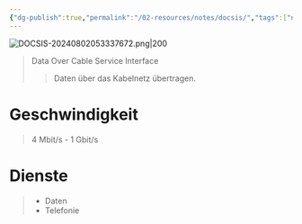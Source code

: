 ```yaml
---
{"dg-publish":true,"permalink":"/02-resources/notes/docsis/","tags":["netzwerk","hardware"],"updated":"2024-08-02T05:43:00.000+02:00"}
---
```


![DOCSIS-20240802053337672.png|200](/img/user/02%20-%20RESOURCES/Files/IMG/DOCSIS-20240802053337672.png)
>Data Over Cable Service Interface
>>Daten über das Kabelnetz übertragen.

# Geschwindigkeit
>4 Mbit/s - 1 Gbit/s

# Dienste
>- Daten 
>- Telefonie